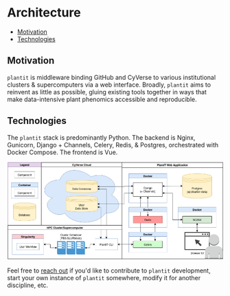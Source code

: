 # Architecture

<!-- START doctoc generated TOC please keep comment here to allow auto update -->
<!-- DON'T EDIT THIS SECTION, INSTEAD RE-RUN doctoc TO UPDATE -->


- [Motivation](#motivation)
- [Technologies](#technologies)

<!-- END doctoc generated TOC please keep comment here to allow auto update -->

## Motivation

`plantit` is middleware binding GitHub and CyVerse to various institutional clusters & supercomputers via a web interface. Broadly, `plantit` aims to reinvent as little as possible, gluing existing tools together in ways that make data-intensive plant phenomics accessible and reproducible.

## Technologies

The `plantit` stack is predominantly Python. The backend is Nginx, Gunicorn, Django + Channels, Celery, Redis, & Postgres, orchestrated with Docker Compose. The frontend is Vue.

![Architecture](../../media/plantit.jpg)

Feel free to [reach out](mailto:wbonelli@uga.edu) if you'd like to contribute to `plantit` development, start your own instance of `plantit` somewhere, modify it for another discipline, etc.
